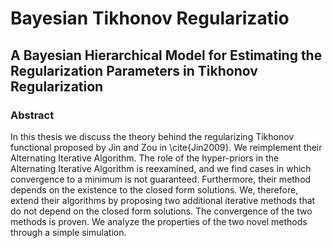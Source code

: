# Bayesian Tikhonov Regularizatio
## A Bayesian Hierarchical Model for Estimating the Regularization Parameters in Tikhonov Regularization

### Abstract

In this thesis we discuss the theory behind the regularizing Tikhonov functional proposed by Jin and Zou in \cite{Jin2009}. We reimplement their Alternating Iterative Algorithm. The role of the hyper-priors in the Alternating Iterative Algorithm is reexamined, and we find cases in which convergence to a minimum is not guaranteed. Furthermore, their method depends on the existence to the closed form solutions. We, therefore, extend their algorithms by proposing two additional iterative methods that do not depend on the closed form solutions. The convergence of the two methods is proven. We analyze the properties of the two novel methods through a simple simulation. 
